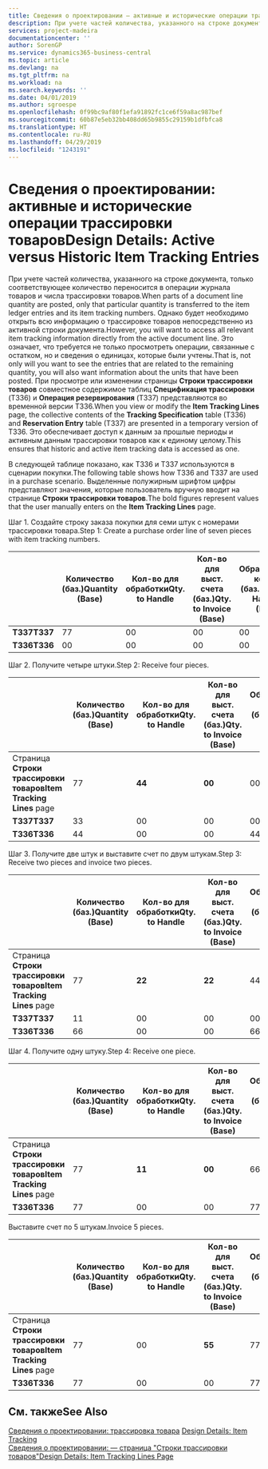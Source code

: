 ```yaml
---
title: Сведения о проектировании — активные и исторические операции трассировки товаров | Документы Майкрософт
description: При учете частей количества, указанного на строке документа, только соответствующее количество переносится в операции журнала товаров и числа трассировки товаров. Однако будет необходимо открыть всю информацию о трассировке товаров непосредственно из активной строки документа. Это означает, что требуется не только просмотреть операции, связанные с остатком, но и сведения о единицах, которые были учтены. При просмотре или изменении страницы **Строки трассировки товаров** совместное содержимое таблиц **Спецификация трассировки** (T336) и **Операция резервирования** (T337) представляются во временной версии T336. Это обеспечивает доступ к данным за прошлые периоды и активным данным трассировки товаров как к единому целому.
services: project-madeira
documentationcenter: ''
author: SorenGP
ms.service: dynamics365-business-central
ms.topic: article
ms.devlang: na
ms.tgt_pltfrm: na
ms.workload: na
ms.search.keywords: ''
ms.date: 04/01/2019
ms.author: sgroespe
ms.openlocfilehash: 0f99bc9af80f1efa91892fc1ce6f59a8ac987bef
ms.sourcegitcommit: 60b87e5eb32bb408dd65b9855c29159b1dfbfca8
ms.translationtype: HT
ms.contentlocale: ru-RU
ms.lasthandoff: 04/29/2019
ms.locfileid: "1243191"
---
```

# <a name="design-details-active-versus-historic-item-tracking-entries"></a><span data-ttu-id="7393d-107">Сведения о проектировании: активные и исторические операции трассировки товаров</span><span class="sxs-lookup"><span data-stu-id="7393d-107">Design Details: Active versus Historic Item Tracking Entries</span></span>
<span data-ttu-id="7393d-108">При учете частей количества, указанного на строке документа, только соответствующее количество переносится в операции журнала товаров и числа трассировки товаров.</span><span class="sxs-lookup"><span data-stu-id="7393d-108">When parts of a document line quantity are posted, only that particular quantity is transferred to the item ledger entries and its item tracking numbers.</span></span> <span data-ttu-id="7393d-109">Однако будет необходимо открыть всю информацию о трассировке товаров непосредственно из активной строки документа.</span><span class="sxs-lookup"><span data-stu-id="7393d-109">However, you will want to access all relevant item tracking information directly from the active document line.</span></span> <span data-ttu-id="7393d-110">Это означает, что требуется не только просмотреть операции, связанные с остатком, но и сведения о единицах, которые были учтены.</span><span class="sxs-lookup"><span data-stu-id="7393d-110">That is, not only will you want to see the entries that are related to the remaining quantity, you will also want information about the units that have been posted.</span></span> <span data-ttu-id="7393d-111">При просмотре или изменении страницы **Строки трассировки товаров** совместное содержимое таблиц **Спецификация трассировки** (T336) и **Операция резервирования** (T337) представляются во временной версии T336.</span><span class="sxs-lookup"><span data-stu-id="7393d-111">When you view or modify the **Item Tracking Lines** page, the collective contents of the **Tracking Specification** table (T336) and **Reservation Entry** table (T337) are presented in a temporary version of T336.</span></span> <span data-ttu-id="7393d-112">Это обеспечивает доступ к данным за прошлые периоды и активным данным трассировки товаров как к единому целому.</span><span class="sxs-lookup"><span data-stu-id="7393d-112">This ensures that historic and active item tracking data is accessed as one.</span></span>  

 <span data-ttu-id="7393d-113">В следующей таблице показано, как T336 и T337 используются в сценарии покупки.</span><span class="sxs-lookup"><span data-stu-id="7393d-113">The following table shows how T336 and T337 are used in a purchase scenario.</span></span> <span data-ttu-id="7393d-114">Выделенные полужирным шрифтом цифры представляют значения, которые пользователь вручную вводит на странице **Строки трассировки товаров**.</span><span class="sxs-lookup"><span data-stu-id="7393d-114">The bold figures represent values that the user manually enters on the **Item Tracking Lines** page.</span></span>  

 <span data-ttu-id="7393d-115">Шаг 1. Создайте строку заказа покупки для семи штук с номерами трассировки товара.</span><span class="sxs-lookup"><span data-stu-id="7393d-115">Step 1: Create a purchase order line of seven pieces with item tracking numbers.</span></span>  

||<span data-ttu-id="7393d-116">**Количество (баз.)**</span><span class="sxs-lookup"><span data-stu-id="7393d-116">**Quantity (Base)**</span></span>|<span data-ttu-id="7393d-117">**Кол-во для обработки**</span><span class="sxs-lookup"><span data-stu-id="7393d-117">**Qty. to Handle**</span></span>|<span data-ttu-id="7393d-118">**Кол-во для выст. счета (баз.)**</span><span class="sxs-lookup"><span data-stu-id="7393d-118">**Qty. to Invoice (Base)**</span></span>|<span data-ttu-id="7393d-119">**Обработанное кол-во (баз.)**</span><span class="sxs-lookup"><span data-stu-id="7393d-119">**Quantity Handled (Base)**</span></span>|<span data-ttu-id="7393d-120">**Кол-во по выст. счетам (баз.)**</span><span class="sxs-lookup"><span data-stu-id="7393d-120">**Quantity Invoiced (Base)**</span></span>|  
|-|----------------------------------------------|--------------------------------------------|------------------------------------------------------|-------------------------------------------------------|--------------------------------------------------------|  
|<span data-ttu-id="7393d-121">**T337**</span><span class="sxs-lookup"><span data-stu-id="7393d-121">**T337**</span></span>|<span data-ttu-id="7393d-122">7</span><span class="sxs-lookup"><span data-stu-id="7393d-122">7</span></span>|<span data-ttu-id="7393d-123">0</span><span class="sxs-lookup"><span data-stu-id="7393d-123">0</span></span>|<span data-ttu-id="7393d-124">0</span><span class="sxs-lookup"><span data-stu-id="7393d-124">0</span></span>|<span data-ttu-id="7393d-125">0</span><span class="sxs-lookup"><span data-stu-id="7393d-125">0</span></span>|<span data-ttu-id="7393d-126">0</span><span class="sxs-lookup"><span data-stu-id="7393d-126">0</span></span>|  
|<span data-ttu-id="7393d-127">**T336**</span><span class="sxs-lookup"><span data-stu-id="7393d-127">**T336**</span></span>|<span data-ttu-id="7393d-128">0</span><span class="sxs-lookup"><span data-stu-id="7393d-128">0</span></span>|<span data-ttu-id="7393d-129">0</span><span class="sxs-lookup"><span data-stu-id="7393d-129">0</span></span>|<span data-ttu-id="7393d-130">0</span><span class="sxs-lookup"><span data-stu-id="7393d-130">0</span></span>|<span data-ttu-id="7393d-131">0</span><span class="sxs-lookup"><span data-stu-id="7393d-131">0</span></span>|<span data-ttu-id="7393d-132">0</span><span class="sxs-lookup"><span data-stu-id="7393d-132">0</span></span>|  

 <span data-ttu-id="7393d-133">Шаг 2. Получите четыре штуки.</span><span class="sxs-lookup"><span data-stu-id="7393d-133">Step 2: Receive four pieces.</span></span>  

||<span data-ttu-id="7393d-134">**Количество (баз.)**</span><span class="sxs-lookup"><span data-stu-id="7393d-134">**Quantity (Base)**</span></span>|<span data-ttu-id="7393d-135">**Кол-во для обработки**</span><span class="sxs-lookup"><span data-stu-id="7393d-135">**Qty. to Handle**</span></span>|<span data-ttu-id="7393d-136">**Кол-во для выст. счета (баз.)**</span><span class="sxs-lookup"><span data-stu-id="7393d-136">**Qty. to Invoice (Base)**</span></span>|<span data-ttu-id="7393d-137">**Обработанное кол-во (баз.)**</span><span class="sxs-lookup"><span data-stu-id="7393d-137">**Quantity Handled (Base)**</span></span>|<span data-ttu-id="7393d-138">**Кол-во по выст. счетам (баз.)**</span><span class="sxs-lookup"><span data-stu-id="7393d-138">**Quantity Invoiced (Base)**</span></span>|  
|-|----------------------------------------------|--------------------------------------------|------------------------------------------------------|-------------------------------------------------------|--------------------------------------------------------|  
|<span data-ttu-id="7393d-139">Страница **Строки трассировки товаров**</span><span class="sxs-lookup"><span data-stu-id="7393d-139">**Item Tracking Lines** page</span></span>|<span data-ttu-id="7393d-140">7</span><span class="sxs-lookup"><span data-stu-id="7393d-140">7</span></span>|<span data-ttu-id="7393d-141">**4**</span><span class="sxs-lookup"><span data-stu-id="7393d-141">**4**</span></span>|<span data-ttu-id="7393d-142">**0**</span><span class="sxs-lookup"><span data-stu-id="7393d-142">**0**</span></span>|<span data-ttu-id="7393d-143">0</span><span class="sxs-lookup"><span data-stu-id="7393d-143">0</span></span>|<span data-ttu-id="7393d-144">0</span><span class="sxs-lookup"><span data-stu-id="7393d-144">0</span></span>|  
|<span data-ttu-id="7393d-145">**T337**</span><span class="sxs-lookup"><span data-stu-id="7393d-145">**T337**</span></span>|<span data-ttu-id="7393d-146">3</span><span class="sxs-lookup"><span data-stu-id="7393d-146">3</span></span>|<span data-ttu-id="7393d-147">0</span><span class="sxs-lookup"><span data-stu-id="7393d-147">0</span></span>|<span data-ttu-id="7393d-148">0</span><span class="sxs-lookup"><span data-stu-id="7393d-148">0</span></span>|<span data-ttu-id="7393d-149">0</span><span class="sxs-lookup"><span data-stu-id="7393d-149">0</span></span>|<span data-ttu-id="7393d-150">0</span><span class="sxs-lookup"><span data-stu-id="7393d-150">0</span></span>|  
|<span data-ttu-id="7393d-151">**T336**</span><span class="sxs-lookup"><span data-stu-id="7393d-151">**T336**</span></span>|<span data-ttu-id="7393d-152">4</span><span class="sxs-lookup"><span data-stu-id="7393d-152">4</span></span>|<span data-ttu-id="7393d-153">0</span><span class="sxs-lookup"><span data-stu-id="7393d-153">0</span></span>|<span data-ttu-id="7393d-154">0</span><span class="sxs-lookup"><span data-stu-id="7393d-154">0</span></span>|<span data-ttu-id="7393d-155">4</span><span class="sxs-lookup"><span data-stu-id="7393d-155">4</span></span>|<span data-ttu-id="7393d-156">0</span><span class="sxs-lookup"><span data-stu-id="7393d-156">0</span></span>|  

 <span data-ttu-id="7393d-157">Шаг 3. Получите две штук и выставите счет по двум штукам.</span><span class="sxs-lookup"><span data-stu-id="7393d-157">Step 3: Receive two pieces and invoice two pieces.</span></span>  

||<span data-ttu-id="7393d-158">**Количество (баз.)**</span><span class="sxs-lookup"><span data-stu-id="7393d-158">**Quantity (Base)**</span></span>|<span data-ttu-id="7393d-159">**Кол-во для обработки**</span><span class="sxs-lookup"><span data-stu-id="7393d-159">**Qty. to Handle**</span></span>|<span data-ttu-id="7393d-160">**Кол-во для выст. счета (баз.)**</span><span class="sxs-lookup"><span data-stu-id="7393d-160">**Qty. to Invoice (Base)**</span></span>|<span data-ttu-id="7393d-161">**Обработанное кол-во (баз.)**</span><span class="sxs-lookup"><span data-stu-id="7393d-161">**Quantity Handled (Base)**</span></span>|<span data-ttu-id="7393d-162">**Кол-во по выст. счетам (баз.)**</span><span class="sxs-lookup"><span data-stu-id="7393d-162">**Quantity Invoiced (Base)**</span></span>|  
|-|----------------------------------------------|--------------------------------------------|------------------------------------------------------|-------------------------------------------------------|--------------------------------------------------------|  
|<span data-ttu-id="7393d-163">Страница **Строки трассировки товаров**</span><span class="sxs-lookup"><span data-stu-id="7393d-163">**Item Tracking Lines** page</span></span>|<span data-ttu-id="7393d-164">7</span><span class="sxs-lookup"><span data-stu-id="7393d-164">7</span></span>|<span data-ttu-id="7393d-165">**2**</span><span class="sxs-lookup"><span data-stu-id="7393d-165">**2**</span></span>|<span data-ttu-id="7393d-166">**2**</span><span class="sxs-lookup"><span data-stu-id="7393d-166">**2**</span></span>|<span data-ttu-id="7393d-167">4</span><span class="sxs-lookup"><span data-stu-id="7393d-167">4</span></span>|<span data-ttu-id="7393d-168">0</span><span class="sxs-lookup"><span data-stu-id="7393d-168">0</span></span>|  
|<span data-ttu-id="7393d-169">**T337**</span><span class="sxs-lookup"><span data-stu-id="7393d-169">**T337**</span></span>|<span data-ttu-id="7393d-170">1</span><span class="sxs-lookup"><span data-stu-id="7393d-170">1</span></span>|<span data-ttu-id="7393d-171">0</span><span class="sxs-lookup"><span data-stu-id="7393d-171">0</span></span>|<span data-ttu-id="7393d-172">0</span><span class="sxs-lookup"><span data-stu-id="7393d-172">0</span></span>|<span data-ttu-id="7393d-173">0</span><span class="sxs-lookup"><span data-stu-id="7393d-173">0</span></span>|<span data-ttu-id="7393d-174">0</span><span class="sxs-lookup"><span data-stu-id="7393d-174">0</span></span>|  
|<span data-ttu-id="7393d-175">**T336**</span><span class="sxs-lookup"><span data-stu-id="7393d-175">**T336**</span></span>|<span data-ttu-id="7393d-176">6</span><span class="sxs-lookup"><span data-stu-id="7393d-176">6</span></span>|<span data-ttu-id="7393d-177">0</span><span class="sxs-lookup"><span data-stu-id="7393d-177">0</span></span>|<span data-ttu-id="7393d-178">0</span><span class="sxs-lookup"><span data-stu-id="7393d-178">0</span></span>|<span data-ttu-id="7393d-179">6</span><span class="sxs-lookup"><span data-stu-id="7393d-179">6</span></span>|<span data-ttu-id="7393d-180">2</span><span class="sxs-lookup"><span data-stu-id="7393d-180">2</span></span>|  

 <span data-ttu-id="7393d-181">Шаг 4. Получите одну штуку.</span><span class="sxs-lookup"><span data-stu-id="7393d-181">Step 4: Receive one piece.</span></span>  

||<span data-ttu-id="7393d-182">**Количество (баз.)**</span><span class="sxs-lookup"><span data-stu-id="7393d-182">**Quantity (Base)**</span></span>|<span data-ttu-id="7393d-183">**Кол-во для обработки**</span><span class="sxs-lookup"><span data-stu-id="7393d-183">**Qty. to Handle**</span></span>|<span data-ttu-id="7393d-184">**Кол-во для выст. счета (баз.)**</span><span class="sxs-lookup"><span data-stu-id="7393d-184">**Qty. to Invoice (Base)**</span></span>|<span data-ttu-id="7393d-185">**Обработанное кол-во (баз.)**</span><span class="sxs-lookup"><span data-stu-id="7393d-185">**Quantity Handled (Base)**</span></span>|<span data-ttu-id="7393d-186">**Кол-во по выст. счетам (баз.)**</span><span class="sxs-lookup"><span data-stu-id="7393d-186">**Quantity Invoiced (Base)**</span></span>|  
|-|----------------------------------------------|--------------------------------------------|------------------------------------------------------|-------------------------------------------------------|--------------------------------------------------------|  
|<span data-ttu-id="7393d-187">Страница **Строки трассировки товаров**</span><span class="sxs-lookup"><span data-stu-id="7393d-187">**Item Tracking Lines** page</span></span>|<span data-ttu-id="7393d-188">7</span><span class="sxs-lookup"><span data-stu-id="7393d-188">7</span></span>|<span data-ttu-id="7393d-189">**1**</span><span class="sxs-lookup"><span data-stu-id="7393d-189">**1**</span></span>|<span data-ttu-id="7393d-190">**0**</span><span class="sxs-lookup"><span data-stu-id="7393d-190">**0**</span></span>|<span data-ttu-id="7393d-191">6</span><span class="sxs-lookup"><span data-stu-id="7393d-191">6</span></span>|<span data-ttu-id="7393d-192">2</span><span class="sxs-lookup"><span data-stu-id="7393d-192">2</span></span>|  
|<span data-ttu-id="7393d-193">**T336**</span><span class="sxs-lookup"><span data-stu-id="7393d-193">**T336**</span></span>|<span data-ttu-id="7393d-194">7</span><span class="sxs-lookup"><span data-stu-id="7393d-194">7</span></span>|<span data-ttu-id="7393d-195">0</span><span class="sxs-lookup"><span data-stu-id="7393d-195">0</span></span>|<span data-ttu-id="7393d-196">0</span><span class="sxs-lookup"><span data-stu-id="7393d-196">0</span></span>|<span data-ttu-id="7393d-197">7</span><span class="sxs-lookup"><span data-stu-id="7393d-197">7</span></span>|<span data-ttu-id="7393d-198">2</span><span class="sxs-lookup"><span data-stu-id="7393d-198">2</span></span>|  

 <span data-ttu-id="7393d-199">Выставите счет по 5 штукам.</span><span class="sxs-lookup"><span data-stu-id="7393d-199">Invoice 5 pieces.</span></span>  

||<span data-ttu-id="7393d-200">**Количество (баз.)**</span><span class="sxs-lookup"><span data-stu-id="7393d-200">**Quantity (Base)**</span></span>|<span data-ttu-id="7393d-201">**Кол-во для обработки**</span><span class="sxs-lookup"><span data-stu-id="7393d-201">**Qty. to Handle**</span></span>|<span data-ttu-id="7393d-202">**Кол-во для выст. счета (баз.)**</span><span class="sxs-lookup"><span data-stu-id="7393d-202">**Qty. to Invoice (Base)**</span></span>|<span data-ttu-id="7393d-203">**Обработанное кол-во (баз.)**</span><span class="sxs-lookup"><span data-stu-id="7393d-203">**Quantity Handled (Base)**</span></span>|<span data-ttu-id="7393d-204">**Кол-во по выст. счетам (баз.)**</span><span class="sxs-lookup"><span data-stu-id="7393d-204">**Quantity Invoiced (Base)**</span></span>|  
|-|----------------------------------------------|--------------------------------------------|------------------------------------------------------|-------------------------------------------------------|--------------------------------------------------------|  
|<span data-ttu-id="7393d-205">Страница **Строки трассировки товаров**</span><span class="sxs-lookup"><span data-stu-id="7393d-205">**Item Tracking Lines** page</span></span>|<span data-ttu-id="7393d-206">7</span><span class="sxs-lookup"><span data-stu-id="7393d-206">7</span></span>|<span data-ttu-id="7393d-207">0</span><span class="sxs-lookup"><span data-stu-id="7393d-207">0</span></span>|<span data-ttu-id="7393d-208">**5**</span><span class="sxs-lookup"><span data-stu-id="7393d-208">**5**</span></span>|<span data-ttu-id="7393d-209">7</span><span class="sxs-lookup"><span data-stu-id="7393d-209">7</span></span>|<span data-ttu-id="7393d-210">2</span><span class="sxs-lookup"><span data-stu-id="7393d-210">2</span></span>|  
|<span data-ttu-id="7393d-211">**T336**</span><span class="sxs-lookup"><span data-stu-id="7393d-211">**T336**</span></span>|<span data-ttu-id="7393d-212">7</span><span class="sxs-lookup"><span data-stu-id="7393d-212">7</span></span>|<span data-ttu-id="7393d-213">0</span><span class="sxs-lookup"><span data-stu-id="7393d-213">0</span></span>|<span data-ttu-id="7393d-214">0</span><span class="sxs-lookup"><span data-stu-id="7393d-214">0</span></span>|<span data-ttu-id="7393d-215">7</span><span class="sxs-lookup"><span data-stu-id="7393d-215">7</span></span>|<span data-ttu-id="7393d-216">7</span><span class="sxs-lookup"><span data-stu-id="7393d-216">7</span></span>|  

## <a name="see-also"></a><span data-ttu-id="7393d-217">См. также</span><span class="sxs-lookup"><span data-stu-id="7393d-217">See Also</span></span>  
 <span data-ttu-id="7393d-218">[Сведения о проектировании: трассировка товара](design-details-item-tracking.md) </span><span class="sxs-lookup"><span data-stu-id="7393d-218">[Design Details: Item Tracking](design-details-item-tracking.md) </span></span>  
 [<span data-ttu-id="7393d-219">Сведения о проектировании: — страница "Строки трассировки товаров"</span><span class="sxs-lookup"><span data-stu-id="7393d-219">Design Details: Item Tracking Lines Page</span></span>](design-details-item-tracking-lines-window.md)
